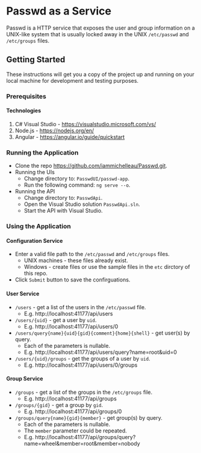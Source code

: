 # Passwd as a Service

Passwd is a HTTP service that exposes the user and group information on a UNIX-like system that is usually locked away in the UNIX `/etc/passwd` and `/etc/groups` files.

## Getting Started

These instructions will get you a copy of the project up and running on your local machine for development and testing purposes. 

### Prerequisites

#### Technologies
1. C#
    Visual Studio - https://visualstudio.microsoft.com/vs/
2. Node.js - https://nodejs.org/en/
3. Angular - https://angular.io/guide/quickstart

### Running the Application

- Clone the repo https://github.com/iammichelleau/Passwd.git. 
- Running the UIs
    - Change directory to:
        `PasswdUI/passwd-app`.
    - Run the following command: 
        `ng serve --o`.
- Running the API
    - Change directory to:
        `PasswdApi`.
    - Open the Visual Studio solution `PasswdApi.sln`.
    - Start the API with Visual Studio.

### Using the Application

#### Configuration Service

- Enter a valid file path to the `/etc/passwd` and `/etc/groups` files. 
    - UNIX machines - these files already exist. 
    - Windows - create files or use the sample files in the `etc` dirctory of this repo. 
- Click `Submit` button to save the confirguations. 

#### User Service

- `/users` - get a list of the users in the `/etc/passwd` file.
    - E.g. http://localhost:41177/api/users
- `/users/{uid}` - get a user by `uid`.
    - E.g. http://localhost:41177/api/users/0
- `/users/query{name}{uid}{gid}{comment}{home}{shell}` - get user(s) by query. 
    - Each of the parameters is nullable.
    - E.g. http://localhost:41177/api/users/query?name=root&uid=0
- `/users/{uid}/groups` - get the groups of a user by `uid`.
    - E.g. http://localhost:41177/api/users/0/groups

#### Group Service

- `/groups` - get a list of the groups in the `/etc/groups` file.
    - E.g. http://localhost:41177/api/groups
- `/groups/{gid}` - get a group by `gid`.
    - E.g. http://localhost:41177/api/groups/0
- `/groups/query{name}{gid}{member}` - get group(s) by query. 
    - Each of the parameters is nullable.
    - The `member` parameter could be repeated.
    - E.g. http://localhost:41177/api/groups/query?name=wheel&member=root&member=nobody